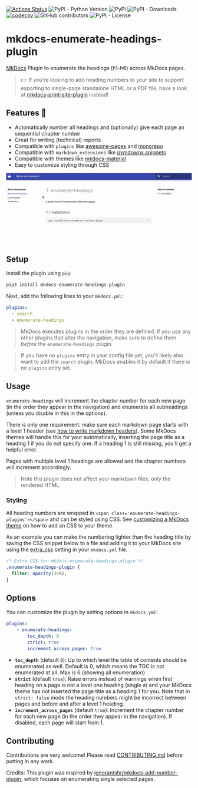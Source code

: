 [![Actions Status](https://github.com/timvink/mkdocs-enumerate-headings-plugin/workflows/pytest/badge.svg)](https://github.com/timvink/mkdocs-enumerate-headings-plugin/actions)
![PyPI - Python Version](https://img.shields.io/pypi/pyversions/mkdocs-enumerate-headings-plugin)
![PyPI](https://img.shields.io/pypi/v/mkdocs-enumerate-headings-plugin)
![PyPI - Downloads](https://img.shields.io/pypi/dm/mkdocs-enumerate-headings-plugin)
[![codecov](https://codecov.io/gh/timvink/mkdocs-enumerate-headings-plugin/branch/master/graph/badge.svg)](https://codecov.io/gh/timvink/mkdocs-enumerate-headings-plugin)
![GitHub contributors](https://img.shields.io/github/contributors/timvink/mkdocs-enumerate-headings-plugin)
![PyPI - License](https://img.shields.io/pypi/l/mkdocs-enumerate-headings-plugin)

# mkdocs-enumerate-headings-plugin

[MkDocs](https://www.mkdocs.org/) Plugin to enumerate the headings (h1-h6) across MkDocs pages.

> :point_right: If you're looking to add heading numbers to your site to support exporting to single-page standalone HTML or a PDF file, have a look at [mkdocs-print-site-plugin](https://timvink.github.io/mkdocs-print-site-plugin/) instead!

## Features :star2:

- Automatically number all headings and (optionally) give each page an sequential chapter number
- Great for writing (technical) reports
- Compatible with `plugins` like [awesome-pages](https://github.com/lukasgeiter/mkdocs-awesome-pages-plugin) and [monorepo](https://github.com/spotify/mkdocs-monorepo-plugin)
- Compatible with `markdown_extensions` like [pymdownx.snippets](https://facelessuser.github.io/pymdown-extensions/extensions/snippets/)
- Compatible with themes like [mkdocs-material](https://github.com/squidfunk/mkdocs-material)
- Easy to customize styling through CSS

![demo screencast](demo_screencast.gif)

## Setup

Install the plugin using `pip`:

```bash
pip3 install mkdocs-enumerate-headings-plugin
```

Next, add the following lines to your `mkdocs.yml`:

```yml
plugins:
  - search
  - enumerate-headings
```

> MkDocs executes plugins in the order they are defined. If you use any other plugins that alter the navigation, make sure to define them *before* the `enumerate-headings` plugin.

> If you have no `plugins` entry in your config file yet, you'll likely also want to add the `search` plugin. MkDocs enables it by default if there is no `plugins` entry set.

## Usage

`enumerate-headings` will increment the chapter number for each new page (in the order they appear in the navigation) and enumerate all subheadings (unless you disable in this in the options).

There is only one requirement: make sure each markdown page starts with a level 1 header (see [how to write markdown headers](https://daringfireball.net/projects/markdown/syntax#header)). Some MkDocs themes will handle this for your automatically, inserting the page title as a heading 1 if you do not specify one. If a heading 1 is still missing, you'll get a helpful error.

Pages with multiple level 1 headings are allowed and the chapter numbers will increment accordingly.

> Note this plugin does not affect your markdown files, only the rendered HTML.

### Styling

All heading numbers are wrapped in `<span class='enumerate-headings-plugins'></span>` and can be styled using CSS. See [customizing a MkDocs theme](https://www.mkdocs.org/user-guide/styling-your-docs/#customizing-a-theme) on how to add an CSS to your theme.

As an example you can make the numbering lighter than the heading title by saving the CSS snippet below to a file and adding it to your MkDocs site using the [extra_css](https://www.mkdocs.org/user-guide/configuration/#extra_css) setting in your `mkdocs.yml` file.

```css
/* Extra CSS for mkdocs-enumerate-headings-plugin */ 
.enumerate-headings-plugin {
  filter: opacity(35%);
}
```

## Options

You can customize the plugin by setting options in `mkdocs.yml`:

```yml
plugins:
    - enumerate-headings:
        toc_depth: 0
        strict: true
        increment_across_pages: true
```

- **`toc_depth`** (default `0`): Up to which level the table of contents should be enumerated as well. Default is 0, which means the TOC is not enumerated at all. Max is 6 (showing all enumeration)
- **`strict`** (default `true`): Raise errors instead of warnings when first heading on a page is not a level one heading (single `#`) and your MkDocs theme has not inserted the page title as a heading 1 for you. Note that in `strict: false` mode the heading numbers might be incorrect between pages and before and after a level 1 heading.
- **`increment_across_pages`** (default `true`): Increment the chapter number for each new page (in the order they appear in the navigation). If disabled, each page will start from 1.

## Contributing

Contributions are very welcome! Please read [CONTRIBUTING.md](CONTRIBUTING.md) before putting in any work.

Credits: This plugin was inspired by [ignorantshr/mkdocs-add-number-plugin](https://github.com/ignorantshr/mkdocs-add-number-plugin), which focuses on enumerating single selected pages.
